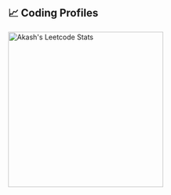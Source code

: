 ## 📈 Coding Profiles

<span>
<!-- <a href="https://codeforces.com/profile/itzzRaghav">
<img height="316" src="https://codeforces-readme-stats.vercel.app/api/card?username=itzzRaghav&theme=github_dark&force_username=true&border_color=404040" alt="Raghav's Codeforces Stats"/>
</a> -->
<a href="https://leetcode.com/Akash_0P">
<img height="316" src="https://leetcard.jacoblin.cool/Akash_0P?theme=dark&font=Ubuntu&cache=14400&ext=contest&sheets=https://gist.githubusercontent.com/Akash_0P/5e715e284c89cace8f5fa09f7fb930b8/raw/ec0be570f114124b1a2156a660d67baa0ab5639d/leetcode_stats_card.css" alt="Akash's Leetcode Stats"/>
</a>
</span>
